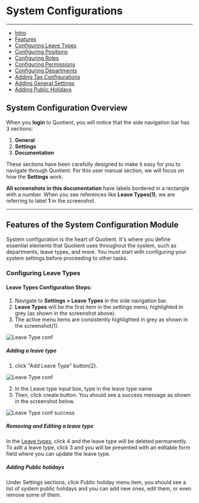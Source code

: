 # System Configurations

---

- [Intro](#setting-intro)
- [Features](#features)
- [Configuring Leave Types](#leave-types)
- [Configuring Positions](#positions)
- [Configuring Roles](#roles)
- [Configuring Permissions](#permissions)
- [Configuring Departments](#departments)
- [Adding Tax Configurations](#tax-configurations)
- [Adding General Settings](#general-settings)
- [Adding Public Holidays](#public-holidays)

<a name="setting-intro"></a>

## System Configuration Overview

When you **login** to Quotient, you will notice that the side navigation bar has 3 sections:
1. **General**
2. **Settings**
3. **Documentation**

These sections have been carefully designed to make it easy for you to navigate through Quotient. For this user manual section, we will focus on how the **Settings** work.

**All screenshots in this documentation** have labels bordered in a rectangle with a number. When you see references like **Leave Types(1)**, we are referring to label **1** in the screenshot.

---

## Features of the System Configuration Module

System configuration is the heart of Quotient. It's where you define essential elements that Quotient uses throughout the system, such as departments, leave types, and more. You must start with configuring your system settings before proceeding to other tasks.

### Configuring Leave Types

#### Leave Types Configuration Steps:

1. Navigate to **Settings > Leave Types** in the side navigation bar.
2. **Leave Types** will be the first item in the settings menu, highlighted in grey (as shown in the screenshot above).
3. The active menu items are consistently highlighted in grey as shown in the screenshot(1).  
<a name="leave-types"></a>
<img src="{{ asset('/assets/user-manual/leave-type-conf.png') }}" alt="Leave Type conf">  

##### Adding a leave type  
1. click "Add Leave Type" button(2).  

<img src="{{ asset('/assets/user-manual/add-leave-type-conf.png') }}" alt="Leave Type conf">  

2. In the Leave type input box, type in the leave type name  
3. Then, click create button. You should see a success message as shown in the screenshot below.  
<img src="{{ asset('/assets/user-manual/add-leave-type-conf-success.png') }}" alt="Leave Type conf success">  

##### Removing and Editing a leave type
In the [Leave types](#leave-types), click 4 and the leave type will be deleted permanently. To adit a leave type, click 3 and you will be presented with an editable form field where you can update the leave type.

##### Adding Public holidays  
Under Settings sections, click Public holiday menu item, you should see a list of system public holidays and you can add new ones, edit them, or even remove some of them.  



